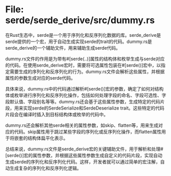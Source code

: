 # File: serde/serde_derive/src/dummy.rs

在Rust生态中，serde是一个用于序列化和反序列化数据的库。serde_derive是serde提供的一个宏，用于自动生成实现serde的trait的代码。dummy.rs是serde_derive的一个辅助文件，用来辅助生成serde代码。

dummy.rs文件的作用是为带有#[serde(..)]属性的结构体和枚举生成与serde对应的代码。在使用serde_derive宏时，需要将可选属性包装在#[serde()]宏中，以指定需要生成的序列化和反序列化的行为。dummy.rs文件会解析这些属性，并根据属性的参数生成对应的serde代码。

具体来说，dummy.rs中的代码通过解析#[serde()]宏的参数，确定了如何对结构体或枚举进行序列化和反序列化操作，包括如何处理字段的命名、字段可选性、字段默认值、字段别名等等。dummy.rs还会基于这些属性参数，生成特定的代码片段，用来实现serde的SerdeSerialize和SerdeDeserialize trait。这些特定的代码片段会在编译时插入到目标结构体或枚举的代码中。

dummy.rs还会解析其他serde相关的属性参数，如skip、flatten等，用来生成对应的代码。skip属性用于跳过某些字段的序列化或反序列化操作，而flatten属性用于将嵌套的结构体扁平化表示。

总结来说，dummy.rs文件是serde_derive宏的关键辅助文件，用于解析和处理#[serde()]宏的属性参数，并根据这些属性参数生成自定义的代码片段，实现自动生成serde的序列化和反序列化代码。这样，开发者就可以通过简单的宏注解，自动生成复杂的序列化和反序列化逻辑。

